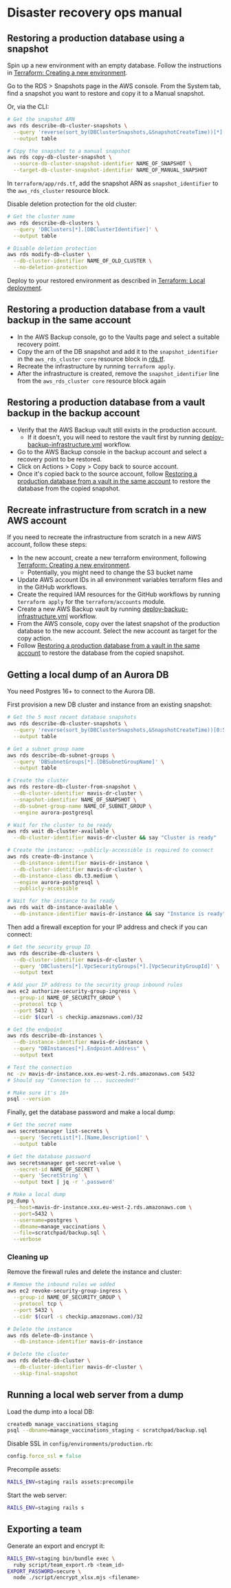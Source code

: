 # Disaster recovery ops manual

## Restoring a production database using a snapshot

Spin up a new environment with an empty database. Follow the instructions in
[Terraform: Creating a new
environment](terraform.md#creating-a-new-environment).

Go to the RDS > Snapshots page in the AWS console. From the System tab, find a
snapshot you want to restore and copy it to a Manual snapshot.

Or, via the CLI:

```sh
# Get the snapshot ARN
aws rds describe-db-cluster-snapshots \
  --query 'reverse(sort_by(DBClusterSnapshots,&SnapshotCreateTime))[*].[DBClusterSnapshotArn]' \
  --output table

# Copy the snapshot to a manual snapshot
aws rds copy-db-cluster-snapshot \
  --source-db-cluster-snapshot-identifier NAME_OF_SNAPSHOT \
  --target-db-cluster-snapshot-identifier NAME_OF_MANUAL_SNAPSHOT
```

In `terraform/app/rds.tf`, add the snapshot ARN as `snapshot_identifier` to the `aws_rds_cluster` resource block.

Disable deletion protection for the old cluster:

```sh
# Get the cluster name
aws rds describe-db-clusters \
  --query 'DBClusters[*].[DBClusterIdentifier]' \
  --output table

# Disable deletion protection
aws rds modify-db-cluster \
  --db-cluster-identifier NAME_OF_OLD_CLUSTER \
  --no-deletion-protection
```

Deploy to your restored environment as described in [Terraform: Local deployment](terraform.md#local-deployment).

## Restoring a production database from a vault backup in the same account

- In the AWS Backup console, go to the Vaults page and select a suitable recovery point.
- Copy the arn of the DB snapshot and add it to the `snapshot_identifier` in the `aws_rds_cluster core` resource block in
  [rds.tf](../terraform/app/rds.tf).
- Recreate the infrastructure by running `terraform apply`.
- After the infrastructure is created, remove the `snapshot_identifier` line from the `aws_rds_cluster core` resource block again

## Restoring a production database from a vault backup in the backup account

- Verify that the AWS Backup vault still exists in the production account.
  - If it doesn't, you will need to restore the vault first by running [deploy-backup-infrastructure.yml](../.github/workflows/deploy-backup-infrastructure.yml) workflow.
- Go to the AWS Backup console in the backup account and select a recovery point to be restored.
- Click on Actions > Copy > Copy back to source account.
- Once it's copied back to the source account, follow [Restoring a production database from a vault in the same account](#restoring-a-production-database-from-a-vault-backup-in-the-same-account) to restore the database from the copied snapshot.

## Recreate infrastructure from scratch in a new AWS account

If you need to recreate the infrastructure from scratch in a new AWS account, follow these steps:

- In the new account, create a new terraform environment, following [Terraform: Creating a new
  environment](terraform.md#creating-a-new-environment).
  - Potentially, you might need to change the S3 bucket name
- Update AWS account IDs in all environment variables terraform files and in the GitHub workflows.
- Create the required IAM resources for the GitHub workflows by running `terraform apply` for the `terraform/accounts` module.
- Create a new AWS Backup vault by running [deploy-backup-infrastructure.yml](../.github/workflows/deploy-backup-infrastructure.yml) workflow.
- From the AWS console, copy over the latest snapshot of the production database to the new account. Select the new account as target for the copy action.
- Follow [Restoring a production database from a vault in the same account](#restoring-a-production-database-from-a-vault-backup-in-the-same-account) to restore the database from the copied snapshot.

## Getting a local dump of an Aurora DB

You need Postgres 16+ to connect to the Aurora DB.

First provision a new DB cluster and instance from an existing snapshot:

```sh
# Get the 5 most recent database snapshots
aws rds describe-db-cluster-snapshots \
  --query 'reverse(sort_by(DBClusterSnapshots,&SnapshotCreateTime))[0:5].[DBClusterSnapshotIdentifier]' \
  --output table

# Get a subnet group name
aws rds describe-db-subnet-groups \
  --query 'DBSubnetGroups[*].[DBSubnetGroupName]' \
  --output table

# Create the cluster
aws rds restore-db-cluster-from-snapshot \
  --db-cluster-identifier mavis-dr-cluster \
  --snapshot-identifier NAME_OF_SNAPSHOT \
  --db-subnet-group-name NAME_OF_SUBNET_GROUP \
  --engine aurora-postgresql

# Wait for the cluster to be ready
aws rds wait db-cluster-available \
  --db-cluster-identifier mavis-dr-cluster && say "Cluster is ready"

# Create the instance; --publicly-accessible is required to connect
aws rds create-db-instance \
  --db-instance-identifier mavis-dr-instance \
  --db-cluster-identifier mavis-dr-cluster \
  --db-instance-class db.t3.medium \
  --engine aurora-postgresql \
  --publicly-accessible

# Wait for the instance to be ready
aws rds wait db-instance-available \
  --db-instance-identifier mavis-dr-instance && say "Instance is ready"
```

Then add a firewall exception for your IP address and check if you can connect:

```sh
# Get the security group ID
aws rds describe-db-clusters \
  --db-cluster-identifier mavis-dr-cluster \
  --query 'DBClusters[*].VpcSecurityGroups[*].[VpcSecurityGroupId]' \
  --output text

# Add your IP address to the security group inbound rules
aws ec2 authorize-security-group-ingress \
  --group-id NAME_OF_SECURITY_GROUP \
  --protocol tcp \
  --port 5432 \
  --cidr $(curl -s checkip.amazonaws.com)/32

# Get the endpoint
aws rds describe-db-instances \
  --db-instance-identifier mavis-dr-instance \
  --query "DBInstances[*].Endpoint.Address" \
  --output text

# Test the connection
nc -zv mavis-dr-instance.xxx.eu-west-2.rds.amazonaws.com 5432
# Should say "Connection to ... succeeded!"

# Make sure it's 16+
psql --version
```

Finally, get the database password and make a local dump:

```sh
# Get the secret name
aws secretsmanager list-secrets \
  --query 'SecretList[*].[Name,Description]' \
  --output table

# Get the database password
aws secretsmanager get-secret-value \
  --secret-id NAME_OF_SECRET \
  --query 'SecretString' \
  --output text | jq -r '.password'

# Make a local dump
pg_dump \
  --host=mavis-dr-instance.xxx.eu-west-2.rds.amazonaws.com \
  --port=5432 \
  --username=postgres \
  --dbname=manage_vaccinations \
  --file=scratchpad/backup.sql \
  --verbose
```

### Cleaning up

Remove the firewall rules and delete the instance and cluster:

```sh
# Remove the inbound rules we added
aws ec2 revoke-security-group-ingress \
  --group-id NAME_OF_SECURITY_GROUP \
  --protocol tcp \
  --port 5432 \
  --cidr $(curl -s checkip.amazonaws.com)/32

# Delete the instance
aws rds delete-db-instance \
  --db-instance-identifier mavis-dr-instance

# Delete the cluster
aws rds delete-db-cluster \
  --db-cluster-identifier mavis-dr-cluster \
  --skip-final-snapshot
```

## Running a local web server from a dump

Load the dump into a local DB:

```sh
createdb manage_vaccinations_staging
psql --dbname=manage_vaccinations_staging < scratchpad/backup.sql
```

Disable SSL in `config/environments/production.rb`:

```rb
config.force_ssl = false
```

Precompile assets:

```sh
RAILS_ENV=staging rails assets:precompile
```

Start the web server:

```sh
RAILS_ENV=staging rails s
```

## Exporting a team

Generate an export and encrypt it:

```sh
RAILS_ENV=staging bin/bundle exec \
  ruby script/team_export.rb <team_id>
EXPORT_PASSWORD=secure \
  node ./script/encrypt_xlsx.mjs <filename>
```

